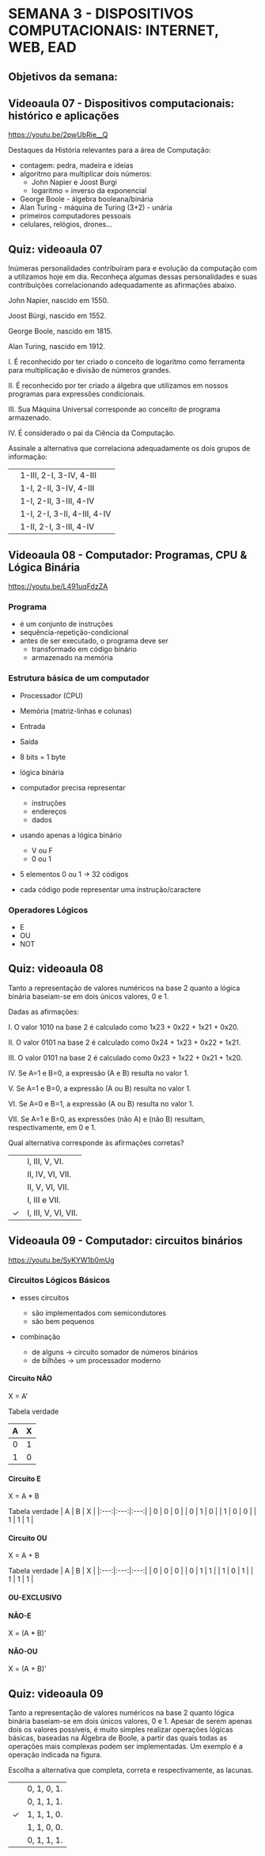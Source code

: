 # SEMANA 3 - DISPOSITIVOS COMPUTACIONAIS: INTERNET, WEB, EAD

## Objetivos da semana:


## Videoaula 07 - Dispositivos computacionais: histórico e aplicações
https://youtu.be/2pwUbRie__Q

Destaques da História relevantes para a área de Computação:
- contagem: pedra, madeira e ideias
- algoritmo para multiplicar dois números: 
    - John Napier e Joost Burgi
    - logaritmo = inverso da exponencial
- George Boole - álgebra booleana/binária
- Alan Turing - máquina de Turing (3+2) - unária
- primeiros computadores pessoais
- celulares, relógios, drones...


## Quiz: videoaula 07
Inúmeras personalidades contribuíram para e evolução da computação com a utilizamos hoje em dia. Reconheça algumas dessas personalidades e suas contribuições correlacionando adequadamente as afirmações abaixo. 

John Napier, nascido em 1550.  

Joost Bürgi, nascido em 1552. 

George Boole, nascido em 1815. 

Alan Turing, nascido em 1912. 

 
I. É reconhecido por ter criado o conceito de logaritmo como ferramenta para multiplicação e divisão de números grandes.  

II. É reconhecido por ter criado a álgebra que utilizamos em nossos programas para expressões condicionais. 

III. Sua Máquina Universal corresponde ao conceito de programa armazenado. 

IV. É considerado o pai da Ciência da Computação.  

Assinale a alternativa que correlaciona adequadamente os dois grupos de informação: 

|   |    |
|:---|:---|
|  | 1-III, 2-I, 3-IV, 4-III |
|  | 1-I, 2-II, 3-IV, 4-III |
|  | 1-I, 2-II, 3-III, 4-IV |
|  | 1-I, 2-I, 3-II, 4-III, 4-IV |
|  | 1-II, 2-I, 3-III, 4-IV |


## Videoaula 08 - Computador: Programas, CPU & Lógica Binária
https://youtu.be/L491uqFdzZA

### Programa
- é um conjunto de instruções
- sequência-repetição-condicional
- antes de ser executado, o programa deve ser
    - transformado em código binário
    - armazenado na memória

### Estrutura básica de um computador
- Processador (CPU)
- Memória (matriz-linhas e colunas)
- Entrada
- Saída

- 8 bits = 1 byte

- lógica binária

- computador precisa representar
    - instruções
    - endereços
    - dados
- usando apenas a lógica binário
    - V ou F
    - 0 ou 1

- 5 elementos 0 ou 1 -> 32 códigos
- cada código pode representar uma instrução/caractere


### Operadores Lógicos
- E
- OU
- NOT


## Quiz: videoaula 08
Tanto a representação de valores numéricos na base 2 quanto a lógica binária baseiam-se em dois únicos valores, 0 e 1.

Dadas as afirmações:

I. O valor 1010 na base 2 é calculado como 1x23 + 0x22 + 1x21 + 0x20.

II. O valor 0101 na base 2 é calculado como 0x24 + 1x23 + 0x22 + 1x21.

III. O valor 0101 na base 2 é calculado como 0x23 + 1x22 + 0x21 + 1x20.

IV. Se A=1 e B=0, a expressão (A e B) resulta no valor 1.

V. Se A=1 e B=0, a expressão (A ou B) resulta no valor 1.

VI. Se A=0 e B=1, a expressão (A ou B) resulta no valor 1.

VII. Se A=1 e B=0, as expressões (não A) e (não B) resultam, respectivamente, em 0 e 1.

Qual alternativa corresponde às afirmações corretas? 

|   |    |
|:---|:---|
|  | I, III, V, VI. |
|  | II, IV, VI, VII. |
|  | II, V, VI, VII. |
|  | I, III e VII. |
| &check; | I, III, V, VI, VII. |


## Videoaula 09 - Computador: circuitos binários
https://youtu.be/SyKYW1b0mUg

### Circuitos Lógicos Básicos
- esses circuitos
    - são implementados com semicondutores
    - são bem pequenos

- combinação
    - de alguns -> circuito somador de números binários
    - de bilhões -> um processador moderno

#### Circuito NÃO
X = A'

Tabela verdade

| A | X |
|:---:|:---:|
| 0 | 1 |
| 1 | 0 |

#### Circuito E
X = A * B

Tabela verdade
| A | B | X |
|:---:|:---:|:---:|
| 0 | 0 | 0 |
| 0 | 1 | 0 |
| 1 | 0 | 0 |
| 1 | 1 | 1 |

#### Circuito OU
X = A + B

Tabela verdade
| A | B | X |
|:---:|:---:|:---:|
| 0 | 0 | 0 |
| 0 | 1 | 1 |
| 1 | 0 | 1 |
| 1 | 1 | 1 |

#### OU-EXCLUSIVO


#### NÃO-E
X = (A * B)'


#### NÃO-OU
X = (A + B)'


## Quiz: videoaula 09
Tanto a representação de valores numéricos na base 2 quanto lógica binária baseiam-se em dois únicos valores, 0 e 1. Apesar de serem apenas dois os valores possíveis, é muito simples realizar operações lógicas básicas, baseadas na Álgebra de Boole, a partir das quais todas as operações mais complexas podem ser implementadas. Um exemplo é a operação indicada na figura. 

Escolha a alternativa que completa, correta e respectivamente, as lacunas. 

|   |    |
|:---|:---|
|  | 0, 1, 0, 1. |
|  | 0, 1, 1, 1. |
| &check; | 1, 1, 1, 0. |
|  | 1, 1, 0, 0. |
|  | 0, 1, 1, 1. |

